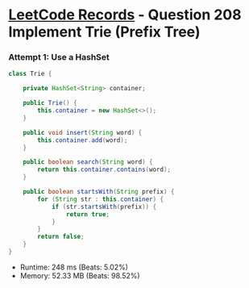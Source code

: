 # [LeetCode Records](../../README.md) - Question 208 Implement Trie (Prefix Tree)

### Attempt 1: Use a HashSet
```java
class Trie {

    private HashSet<String> container;

    public Trie() {
        this.container = new HashSet<>();
    }

    public void insert(String word) {
        this.container.add(word);
    }

    public boolean search(String word) {
        return this.container.contains(word);
    }

    public boolean startsWith(String prefix) {
        for (String str : this.container) {
            if (str.startsWith(prefix)) {
                return true;
            }
        }
        return false;
    }
}
```
- Runtime: 248 ms (Beats: 5.02%)
- Memory: 52.33 MB (Beats: 98.52%)

<br>
